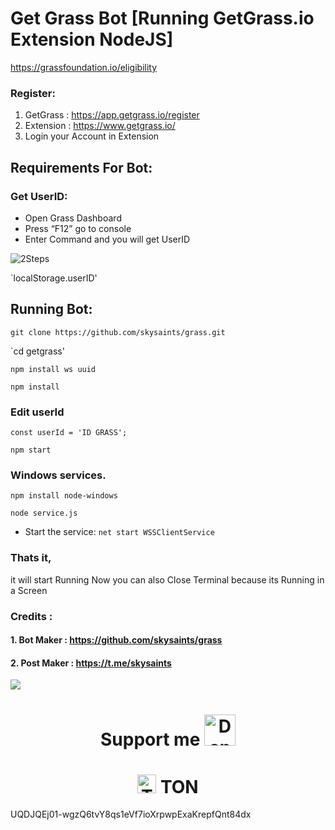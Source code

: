 # Get Grass Bot [Running GetGrass.io Extension NodeJS]

https://grassfoundation.io/eligibility

### Register:
1. GetGrass : https://app.getgrass.io/register
2. Extension : https://www.getgrass.io/
3. Login your Account in Extension

## Requirements For Bot:
### Get UserID:
- Open Grass Dashboard
- Press “F12” go to console
- Enter Command and you will get UserID

![2Steps](https://raw.github.com/skysaints/grass/master/images/235202.png)

`localStorage.userID'

## Running Bot:

`git clone https://github.com/skysaints/grass.git`

`cd getgrass'

`npm install ws uuid`

`npm install`

### Edit userId

`const userId = 'ID GRASS';`

`npm start`

### Windows services.

`npm install node-windows`

`node service.js`

- Start the service:
`net start WSSClientService`


### Thats it,
it will start Running
Now you can also Close Terminal because its Running in a Screen

### Credits :
#### 1. Bot Maker : https://github.com/skysaints/grass
#### 2. Post Maker : https://t.me/skysaints

<img src="https://user-images.githubusercontent.com/73097560/115834477-dbab4500-a447-11eb-908a-139a6edaec5c.gif">
<h1 align="center"> Support me <img src="https://www.kindpng.com/picc/b/237-2379108_donate-icon-png.png" alt="Donate logo" width="50" height="50"></h1>
<h1 align="center">
  <img src="https://cryptologos.cc/logos/toncoin-ton-logo.svg?v=032" alt="Toncoin logo" width="30" height="30">
  TON</h1> UQDJQEj01-wgzQ6tvY8qs1eVf7ioXrpwpExaKrepfQnt84dx

